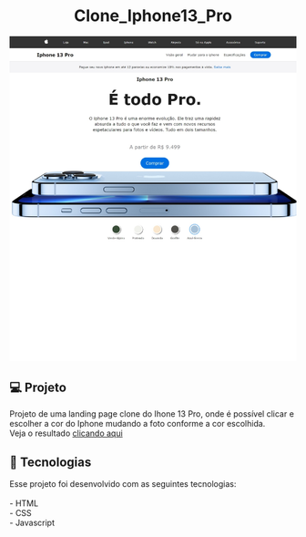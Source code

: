 # <h1 align="center">Clone_Iphone13_Pro</h1>
![Site Imagem](https://github.com/Vanvilas/clone_Iphone13_Pro/blob/main/Captura%20da%20Web_19-9-2023_163327_.jpeg)
<h2>💻 Projeto</h2>
Projeto de uma landing page clone do Ihone 13 Pro, onde é possível clicar e escolher a cor do Iphone mudando a foto conforme a cor escolhida.
<br>
Veja o resultado <a href=https://github.com/Vanvilas/clone_Iphone13_Pro>clicando aqui</a>

<h2>🚀 Tecnologias</h2>
Esse projeto foi desenvolvido com as seguintes tecnologias:
<br>
<br>
- HTML<br>
- CSS<br>
- Javascript
